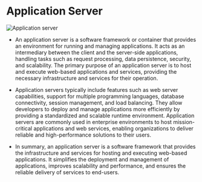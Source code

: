 # Application Server

![Application server](https://cdn.educba.com/academy/wp-content/uploads/2019/04/What-is-Application-Server-1.jpg)

- An application server is a software framework or container that provides an environment for running and managing applications. It acts as an intermediary between the client and the server-side applications, handling tasks such as request processing, data persistence, security, and scalability. The primary purpose of an application server is to host and execute web-based applications and services, providing the necessary infrastructure and services for their operation.   

- Application servers typically include features such as web server capabilities, support for multiple programming languages, database connectivity, session management, and load balancing. They allow developers to deploy and manage applications more efficiently by providing a standardized and scalable runtime environment. Application servers are commonly used in enterprise environments to host mission-critical applications and web services, enabling organizations to deliver reliable and high-performance solutions to their users.   

- In summary, an application server is a software framework that provides the infrastructure and services for hosting and executing web-based applications. It simplifies the deployment and management of applications, improves scalability and performance, and ensures the reliable delivery of services to end-users.
